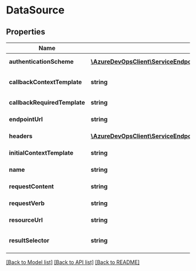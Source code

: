 # DataSource

## Properties
Name | Type | Description | Notes
------------ | ------------- | ------------- | -------------
**authenticationScheme** | [**\AzureDevOpsClient\ServiceEndpoint\AzureDevOpsClient\ServiceEndpoint\Model\AuthenticationSchemeReference**](AuthenticationSchemeReference.md) | Gets or sets the authentication scheme for the endpoint request. | [optional] 
**callbackContextTemplate** | **string** | Gets or sets the pagination format supported by this data source(ContinuationToken/SkipTop). | [optional] 
**callbackRequiredTemplate** | **string** | Gets or sets the template to check if subsequent call is needed. | [optional] 
**endpointUrl** | **string** | Gets or sets the endpoint url of the data source. | [optional] 
**headers** | [**\AzureDevOpsClient\ServiceEndpoint\AzureDevOpsClient\ServiceEndpoint\Model\AuthorizationHeader[]**](AuthorizationHeader.md) | Gets or sets the authorization headers of the request. | [optional] 
**initialContextTemplate** | **string** | Gets or sets the initial value of the query params. | [optional] 
**name** | **string** | Gets or sets the name of the data source. | [optional] 
**requestContent** | **string** | Gets or sets the request content of the endpoint request. | [optional] 
**requestVerb** | **string** | Gets or sets the request method of the endpoint request. | [optional] 
**resourceUrl** | **string** | Gets or sets the resource url of the endpoint request. | [optional] 
**resultSelector** | **string** | Gets or sets the result selector to filter the response of the endpoint request. | [optional] 

[[Back to Model list]](../README.md#documentation-for-models) [[Back to API list]](../README.md#documentation-for-api-endpoints) [[Back to README]](../README.md)


